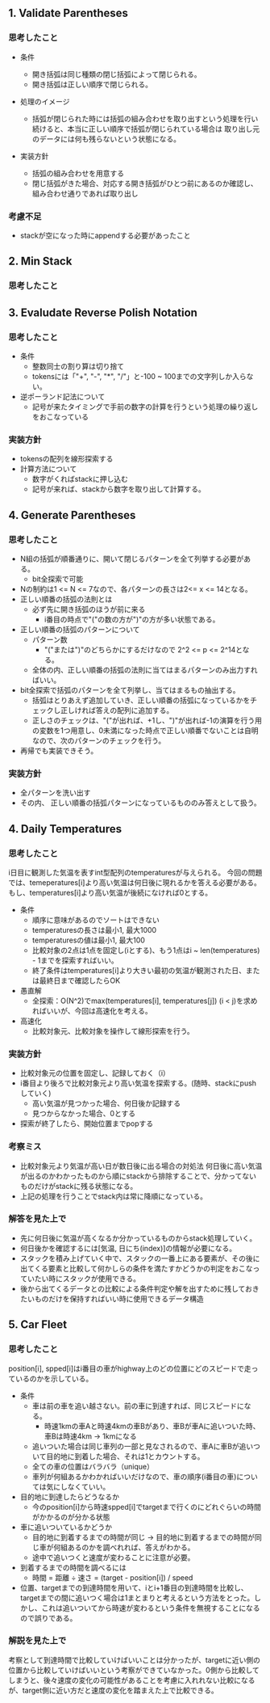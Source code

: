 ## 1. Validate Parentheses
### 思考したこと

- 条件
    - 開き括弧は同じ種類の閉じ括弧によって閉じられる。
    - 開き括弧は正しい順序で閉じられる。
- 処理のイメージ
    - 括弧が閉じられた時には括弧の組み合わせを取り出すという処理を行い続けると、本当に正しい順序で括弧が閉じられている場合は
取り出し元のデータには何も残らないという状態になる。

- 実装方針
    - 括弧の組み合わせを用意する
    - 閉じ括弧がきた場合、対応する開き括弧がひとつ前にあるのか確認し、組み合わせ通りであれば取り出し
### 考慮不足
- stackが空になった時にappendする必要があったこと

## 2. Min Stack
### 思考したこと

## 3. Evaludate Reverse Polish Notation
### 思考したこと
- 条件
    - 整数同士の割り算は切り捨て
    - tokensには「"+", "-", "*", "/"」と-100 ~ 100までの文字列しか入らない。
- 逆ポーランド記法について
    - 記号が来たタイミングで手前の数字の計算を行うという処理の繰り返しをおこなっている
### 実装方針
- tokensの配列を線形探索する
- 計算方法について
    - 数字がくればstackに押し込む
    - 記号が来れば、stackから数字を取り出して計算する。

## 4. Generate Parentheses
### 思考したこと
- N組の括弧が順番通りに、開いて閉じるパターンを全て列挙する必要がある。
    - bit全探索で可能
- Nの制約は1 <= N <= 7なので、各パターンの長さは2<= x <= 14となる。
- 正しい順番の括弧の法則とは
    - 必ず先に開き括弧のほうが前に来る
        - i番目の時点で"("の数の方が")"の方が多い状態である。
- 正しい順番の括弧のパターンについて
    - パターン数
        - "("または")"のどちらかにするだけなので 2^2 <= p <= 2^14となる。
    - 全体の内、正しい順番の括弧の法則に当てはまるパターンのみ出力すればいい。
- bit全探索で括弧のパターンを全て列挙し、当てはまるもの抽出する。
    - 括弧はとりあえず追加していき、正しい順番の括弧になっているかをチェックし正しければ答えの配列に追加する。
    - 正しさのチェックは、"("が出れば、+1し、")"が出れば-1の演算を行う用の変数を1つ用意し、0未満になった時点で正しい順番でないことは自明なので、次のパターンのチェックを行う。
- 再帰でも実装できそう。
### 実装方針
- 全パターンを洗い出す
- その内、 正しい順番の括弧パターンになっているもののみ答えとして扱う。

## 4. Daily Temperatures
### 思考したこと
i日目に観測した気温を表すint型配列のtemperaturesが与えられる。
今回の問題では、temeperatures[i]より高い気温は何日後に現れるかを答える必要がある。もし、temperatures[i]より高い気温が後続になければ0とする。

- 条件
    - 順序に意味があるのでソートはできない
    - temperaturesの長さは最小1, 最大1000
    - temperaturesの値は最小1, 最大100
    - 比較対象の2点は1点を固定し(iとする)、もう1点はi ~ len(temperatures) - 1までを探索すればいい。
    - 終了条件はtemperatures[i]より大きい最初の気温が観測された日、または最終日まで確認したらOK
- 愚直解
    - 全探索：O(N^2)でmax(temperatures[i], temperatures[j]) (i < j)を求めればいいが、今回は高速化を考える。
- 高速化
    - 比較対象元、比較対象を操作して線形探索を行う。
### 実装方針
- 比較対象元の位置を固定し、記録しておく（i）
- i番目より後ろで比較対象元より高い気温を探索する。(随時、stackにpushしていく)
    - 高い気温が見つかった場合、何日後か記録する
    - 見つからなかった場合、0とする
- 探索が終了したら、開始位置までpopする

### 考察ミス
- 比較対象元より気温が高い日が数日後に出る場合の対処法
何日後に高い気温が出るのかわかったものから順にstackから排除することで、分かってないものだけがstackに残る状態になる。
- 上記の処理を行うことでstack内は常に降順になっている。

### 解答を見た上で
- 先に何日後に気温が高くなるか分かっているものからstack処理していく。
- 何日後かを確認するには[気温, 日にち(index)]の情報が必要になる。
- スタックを積み上げていく中で、スタックの一番上にある要素が、その後に出てくる要素と比較して何かしらの条件を満たすかどうかの判定をおこなっていたい時にスタックが使用できる。
- 後から出てくるデータとの比較による条件判定や解を出すために残しておきたいものだけを保持すればいい時に使用できるデータ構造

## 5. Car Fleet
### 思考したこと
position[i], spped[i]はi番目の車がhighway上のどの位置にどのスピードで走っているのかを示している。

- 条件
    - 車は前の車を追い越さない。前の車に到達すれば、同じスピードになる。
        - 時速1kmの車Aと時速4kmの車Bがあり、車Bが車Aに追いついた時、車Bは時速4km -> 1kmになる
    - 追いついた場合は同じ車列の一部と見なされるので、車Aに車Bが追いついて目的地に到着した場合、それは1とカウントする。
    - 全ての車の位置はバラバラ（unique）
    - 車列が何組あるかわかればいいだけなので、車の順序(i番目の車)については気にしなくていい。
- 目的地に到達したらどうなるか
    - 今のposition[i]から時速spped[i]でtargetまで行くのにどれぐらいの時間がかかるのが分かる状態
- 車に追いついているかどうか
    - 目的地に到着するまでの時間が同じ -> 目的地に到着するまでの時間が同じ車が何組あるのかを調べれれば、答えがわかる。
    - 途中で追いつくと速度が変わることに注意が必要。
- 到着するまでの時間を調べるには
    - 時間 = 距離 ÷ 速さ = (target - position[i]) / speed
- 位置、targetまでの到達時間を用いて、iとi+1番目の到達時間を比較し、targetまでの間に追いつく場合は1まとまりと考えるという方法をとった。しかし、これは追いついてから時速が変わるという条件を無視することになるので誤りである。
### 解説を見た上で
考察として到達時間で比較していけばいいことは分かったが、targetに近い側の位置から比較していけばいいという考察ができていなかった。0側から比較してしまうと、後々速度の変化の可能性があることを考慮に入れれない比較になるが、target側に近い方だと速度の変化を踏まえた上で比較できる。